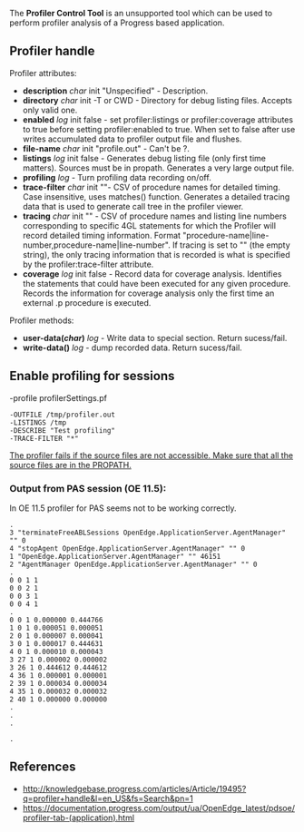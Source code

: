 The __Profiler Control Tool__ is an unsupported tool which can be used to perform profiler analysis of a Progress based application.

## Profiler handle

Profiler attributes:
* __description__ _char_ init "Unspecified" - Description.
* __directory__ _char_ init -T or CWD - Directory for debug listing files. Accepts only valid one.
* __enabled__ _log_ init false - set profiler:listings or profiler:coverage attributes to true before setting profiler:enabled to true. When set to false after use writes accumulated data to profiler output file and flushes.
* __file-name__ _char_ init "profile.out" - Can't be ?.
* __listings__ _log_ init false - Generates debug listing file (only first time matters). Sources must be in propath. Generates a very large output file.
* __profiling__ _log_ - Turn profiling data recording on/off.
* __trace-filter__ _char_ init ""- CSV of procedure names for detailed timing. Case insensitive, uses matches() function. Generates a detailed tracing data that is used to generate call tree in the profiler viewer.
* __tracing__ _char_ init "" - CSV of procedure names and listing line numbers corresponding to specific 4GL statements for which the Profiler will record detailed timing information. Format "procedure-name|line-number,procedure-name|line-number". If tracing is set to "" (the empty string), the only tracing information that is recorded is what is specified by the profiler:trace-filter attribute.
* __coverage__ _log_ init false - Record data for coverage analysis. Identifies the statements that could have been executed for any given procedure. Records the information for coverage analysis only the first time an external .p procedure is executed.

Profiler methods:
* __user-data(_char_)__ _log_ - Write data to special section. Return sucess/fail.
* __write-data()__ _log_ - dump recorded data. Return sucess/fail.

## Enable profiling for sessions
-profile profilerSettings.pf
```
-OUTFILE /tmp/profiler.out
-LISTINGS /tmp
-DESCRIBE "Test profiling"
-TRACE-FILTER "*"
```

[The profiler fails if the source files are not accessible. Make sure that all the source files are in the PROPATH.](https://community.progress.com/community_groups/openedge_general/f/26/t/8541)


### Output from PAS session (OE 11.5):

In OE 11.5 profiler for PAS seems not to be working correctly.

```
.
3 "terminateFreeABLSessions OpenEdge.ApplicationServer.AgentManager" "" 0
4 "stopAgent OpenEdge.ApplicationServer.AgentManager" "" 0
1 "OpenEdge.ApplicationServer.AgentManager" "" 46151
2 "AgentManager OpenEdge.ApplicationServer.AgentManager" "" 0
.
0 0 1 1
0 0 2 1
0 0 3 1
0 0 4 1
.
0 0 1 0.000000 0.444766
1 0 1 0.000051 0.000051
2 0 1 0.000007 0.000041
3 0 1 0.000017 0.444631
4 0 1 0.000010 0.000043
3 27 1 0.000002 0.000002
3 26 1 0.444612 0.444612
4 36 1 0.000001 0.000001
2 39 1 0.000034 0.000034
4 35 1 0.000032 0.000032
2 40 1 0.000000 0.000000
.
.
.

.
```

## References
* http://knowledgebase.progress.com/articles/Article/19495?q=profiler+handle&l=en_US&fs=Search&pn=1
* https://documentation.progress.com/output/ua/OpenEdge_latest/pdsoe/profiler-tab-(application).html
